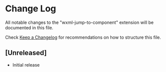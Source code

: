# Change Log

All notable changes to the "wxml-jump-to-component" extension will be documented in this file.

Check [Keep a Changelog](http://keepachangelog.com/) for recommendations on how to structure this file.

## [Unreleased]

- Initial release